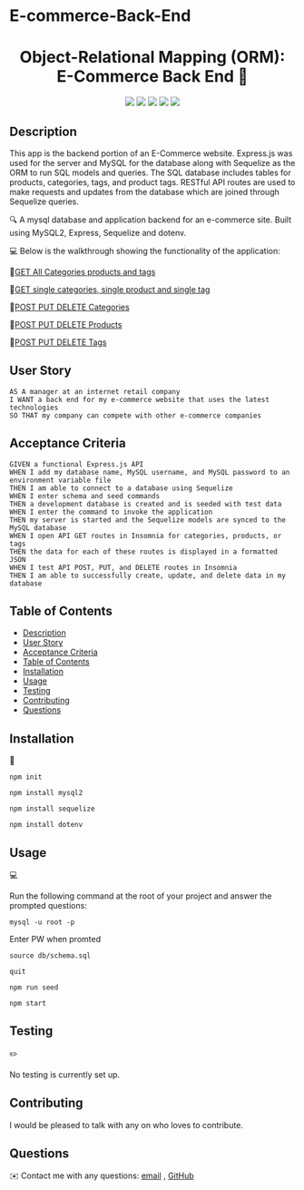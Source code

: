 # E-commerce-Back-End


<h1 align="center">Object-Relational Mapping (ORM): E-Commerce Back End 👋</h1>
  
  
<p align="center">
    <img src="https://img.shields.io/badge/Javascript-yellow" />
    <img src="https://img.shields.io/badge/express-orange" />
    <img src="https://img.shields.io/badge/Sequelize-blue"  />
    <img src="https://img.shields.io/badge/mySQL-blue"  />
    <img src="https://img.shields.io/badge/dotenv-green" />
</p>
   
## Description
This app is the backend portion of an E-Commerce website. Express.js was used for the server and MySQL for the database along with Sequelize as the ORM to run SQL models and queries. The SQL database includes tables for products, categories, tags, and product tags. RESTful API routes are used to make requests and updates from the database which are joined through Sequelize queries.

🔍 A mysql database and application backend for an e-commerce site. Built using MySQL2, Express, Sequelize and dotenv.
  
💻 Below is the walkthrough showing the functionality of the application:


🎥[GET All Categories products and tags](https://www.youtube.com/watch?v=jKRF7f0SeKQ&t=29s)

🎥[GET single categories, single product and single tag](https://www.youtube.com/watch?v=SB5ljLqZlso)

🎥[POST PUT DELETE Categories](https://www.youtube.com/watch?v=1O0LtFEks1o)

🎥[POST PUT DELETE Products](https://www.youtube.com/watch?v=wx0RgfW1xeE)

🎥[POST PUT DELETE Tags](https://www.youtube.com/watch?v=rArfPSaNfZs)


## User Story
  
```
AS A manager at an internet retail company
I WANT a back end for my e-commerce website that uses the latest technologies
SO THAT my company can compete with other e-commerce companies
```
  
## Acceptance Criteria
  
``` 
GIVEN a functional Express.js API
WHEN I add my database name, MySQL username, and MySQL password to an environment variable file
THEN I am able to connect to a database using Sequelize
WHEN I enter schema and seed commands
THEN a development database is created and is seeded with test data
WHEN I enter the command to invoke the application
THEN my server is started and the Sequelize models are synced to the MySQL database
WHEN I open API GET routes in Insomnia for categories, products, or tags
THEN the data for each of these routes is displayed in a formatted JSON
WHEN I test API POST, PUT, and DELETE routes in Insomnia
THEN I am able to successfully create, update, and delete data in my database
```
  
## Table of Contents
- [Description](#description)
- [User Story](#user-story)
- [Acceptance Criteria](#acceptance-criteria)
- [Table of Contents](#table-of-contents)
- [Installation](#installation)
- [Usage](#usage)
- [Testing](#testing)
- [Contributing](#contributing)
- [Questions](#questions)

## Installation
💾   
  
`npm init`

`npm install mysql2`

`npm install sequelize`

`npm install dotenv`
  
## Usage
💻   
  
Run the following command at the root of your project and answer the prompted questions:

`mysql -u root -p`

Enter PW when promted

`source db/schema.sql`

`quit`

`npm run seed`
  
`npm start`

## Testing
✏️

No testing is currently set up.

## Contributing
I would be pleased to talk with any on who loves to contribute.

## Questions
✉️ Contact me with any questions: [email](senutekie77@gmail.com) , [GitHub](https://github.com/senait77)<br />
